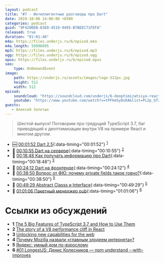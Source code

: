 ```yaml
---
layout: podcast
title: "#7 - Интеллигентные разговоры про Dart"
date: 2019-10-08 14:00:00 +0300
categories: podcast
guid: "9F420DEB-83E0-4519-9495-B7BEEC71FEFA"
released: true
duration: "01:01:46"
m4a: https://files.underjs.ru/6/episod.m4a
m4a_length: 59996895
mp3: https://files.underjs.ru/6/episod.mp3
ogg: https://files.underjs.ru/6/episod.ogg
opus: https://files.underjs.ru/6/episod.opus
seo:
    type: OnDemandEvent
image:
    path: https://underjs.ru/assets/images/logo-512px.jpg
    height: 512
    width: 512
episod:
    soundcloud: "https://soundcloud.com/underjs/6-deoptimizatsiya-react-vnutri-v8"
    youtube: "https://www.youtube.com/watch?v=tPFkmSy8sKA&list=PL2p_GfZz-_1OWXrKUZRBc8LzMz5FJNXW7"
guests:
   - Алексей Золотых
---
```


> Шестой выпуск! Поговорим про грядущий TypeScript 3.7, баг приводящий к деоптимизации внутри V8 на примере React и многом другом.

- 🆕 [00:01:52 Dart 2.5](#){:data-timing="00:01:52"} <sup>[1](#note1)</sup>
- 🤔 [00:10:55 Dart на сервере](#){:data-timing="00:10:55"} <sup>[2](#note2)</sup>
- 🤔 [00:18:48 Как получать информацию про Dart](#){:data-timing="00:18:48"} <sup>[3](#note3)</sup>
- 🤔 [00:24:12 Dart на фронтенде](#){:data-timing="00:24:12"} <sup>[4](#note4)</sup>
- 🤔 [00:38:50 Вопрос от ФЮ: почему private fields такое говно?](#){:data-timing="00:38:50"} <sup>[5](#note5)</sup>
- 🤔 [00:49:29 Abstract Classs и Interface](#){:data-timing="00:49:29"} <sup>[5](#note5)</sup>
- 🤔 [01:01:06 Пакетный менеджер pub](#){:data-timing="01:01:06"} <sup>[6](#note6)</sup>

# Ссылки из обсуждений

- <b id="note1">1</b> [The 5 Big Features of TypeScript 3.7 and How to Use Them](https://httptoolkit.tech/blog/5-big-features-of-typescript-3.7/)
- <b id="note2">2</b> [The story of a V8 performance cliff in React](https://v8.dev/blog/react-cliff)
- <b id="note3">3</b> [Unlocking new capabilities for the web](https://developers.google.com/web/updates/capabilities)
- <b id="note4">4</b> [Почему Mozilla назвали «главным злодеем интернета»?](https://m.habr.com/ru/company/globalsign/blog/459739/)
- <b id="note5">5</b> [Яндекс: умный дом по-взрослому](https://m.habr.com/ru/post/465537/)
- <b id="note6">6</b> [#01 LongestJS: Денис Колесников — npm understand --with-improves](https://www.youtube.com/watch?v=Cz6bQw1f23s)
